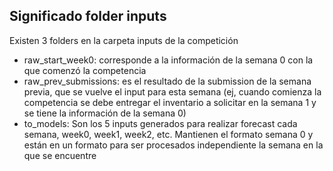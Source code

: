 ## Significado folder inputs

Existen 3 folders en la carpeta inputs de la competición
- raw_start_week0: corresponde a la información de la semana 0 con la que comenzó la competencia
- raw_prev_submissions: es el resultado de la submission de la semana previa, que se vuelve el input para esta semana (ej, cuando comienza la competencia se debe entregar el inventario a solicitar en la semana 1 y se tiene la información de la semana 0)
- to_models: Son los 5 inputs generados para realizar forecast cada semana, week0, week1, week2, etc. Mantienen el formato semana 0 y están en un formato para ser procesados independiente la semana en la que se encuentre